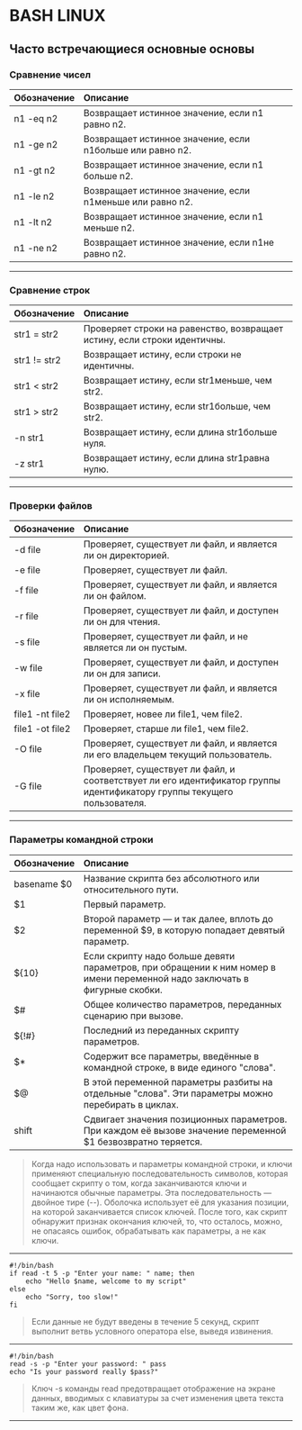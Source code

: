 # BASH LINUX

## Часто встречающиеся основные основы

### Сравнение чисел

| Обозначение | Описание                                                  |
| :---------- | :-------------------------------------------------------- |
| n1 -eq n2   | Возвращает истинное значение, если n1 равно n2.           |
| n1 -ge n2   | Возвращает истинное значение, если n1больше или равно n2. |
| n1 -gt n2   | Возвращает истинное значение, если n1 больше n2.          |
| n1 -le n2   | Возвращает истинное значение, если n1меньше или равно n2. |
| n1 -lt n2   | Возвращает истинное значение, если n1 меньше n2.          |
| n1 -ne n2   | Возвращает истинное значение, если n1не равно n2.         |

---

### Сравнение строк

| Обозначение  | Описание                                                                 |
| :----------- | :----------------------------------------------------------------------- |
| str1 = str2  | Проверяет строки на равенство, возвращает истину, если строки идентичны. |
| str1 != str2 | Возвращает истину, если строки не идентичны.                             |
| str1 < str2  | Возвращает истину, если str1меньше, чем str2.                            |
| str1 > str2  | Возвращает истину, если str1больше, чем str2.                            |
| -n str1      | Возвращает истину, если длина str1больше нуля.                           |
| -z str1      | Возвращает истину, если длина str1равна нулю.                            |

---

### Проверки файлов

| Обозначение     | Описание                                                                                                                |
| :-------------- | :---------------------------------------------------------------------------------------------------------------------- |
| -d file         | Проверяет, существует ли файл, и является ли он директорией.                                                            |
| -e file         | Проверяет, существует ли файл.                                                                                          |
| -f file         | Проверяет, существует ли файл, и является ли он файлом.                                                                 |
| -r file         | Проверяет, существует ли файл, и доступен ли он для чтения.                                                             |
| -s file         | Проверяет, существует ли файл, и не является ли он пустым.                                                              |
| -w file         | Проверяет, существует ли файл, и доступен ли он для записи.                                                             |
| -x file         | Проверяет, существует ли файл, и является ли он исполняемым.                                                            |
| file1 -nt file2 | Проверяет, новее ли file1, чем file2.                                                                                   |
| file1 -ot file2 | Проверяет, старше ли file1, чем file2.                                                                                  |
| -O file         | Проверяет, существует ли файл, и является ли его владельцем текущий пользователь.                                       |
| -G file         | Проверяет, существует ли файл, и соответствует ли его идентификатор группы идентификатору группы текущего пользователя. |

---

### Параметры командной строки

| Обозначение | Описание                                                                                                                   |
| :---------- | :------------------------------------------------------------------------------------------------------------------------- |
| basename $0 | Название скрипта без абсолютного или относительного пути.                                                                  |
| $1          | Первый параметр.                                                                                                           |
| $2          | Второй параметр — и так далее, вплоть до переменной $9, в которую попадает девятый параметр.                               |
| ${10}       | Если скрипту надо больше девяти параметров, при обращении к ним номер в имени переменной надо заключать в фигурные скобки. |
| $#          | Общее количество параметров, переданных сценарию при вызове.                                                               |
| ${!#}       | Последний из переданных скрипту параметров.                                                                                |
| $\*         | Содержит все параметры, введённые в командной строке, в виде единого "слова".                                              |
| $@          | В этой переменной параметры разбиты на отдельные "слова". Эти параметры можно перебирать в циклах.                         |
| shift       | Сдвигает значения позиционных параметров. При каждом её вызове значение переменной $1 безвозвратно теряется.               |

> Когда надо использовать и параметры командной строки, и ключи применяют специальную последовательность символов, которая сообщает скрипту о том, когда заканчиваются ключи и начинаются обычные параметры. Эта последовательность — двойное тире (--). Оболочка использует её для указания позиции, на которой заканчивается список ключей. После того, как скрипт обнаружит признак окончания ключей, то, что осталось, можно, не опасаясь ошибок, обрабатывать как параметры, а не как ключи.

---

    #!/bin/bash
    if read -t 5 -p "Enter your name: " name; then
        echo "Hello $name, welcome to my script"
    else
        echo "Sorry, too slow!"
    fi

> Если данные не будут введены в течение 5 секунд, скрипт выполнит ветвь условного оператора else, выведя извинения.

---

    #!/bin/bash
    read -s -p "Enter your password: " pass
    echo "Is your password really $pass?"

> Ключ -s команды read предотвращает отображение на экране данных, вводимых с клавиатуры за счет изменения цвета текста таким же, как цвет фона.

---
